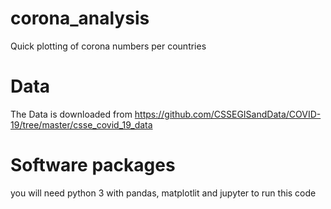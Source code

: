 # corona_analysis
Quick plotting of corona numbers per countries

# Data
The Data is downloaded from https://github.com/CSSEGISandData/COVID-19/tree/master/csse_covid_19_data

# Software packages

you will need python 3 with pandas, matplotlit and jupyter to run this code